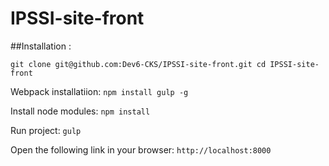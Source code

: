 # IPSSI-site-front

##Installation :

  `git clone git@github.com:Dev6-CKS/IPSSI-site-front.git
  cd IPSSI-site-front`

  Webpack installatiion:
  `npm install gulp -g`

  Install node modules:
  `npm install`

  Run project:
  `gulp`

  Open the following link in your browser:
  `http://localhost:8000`

